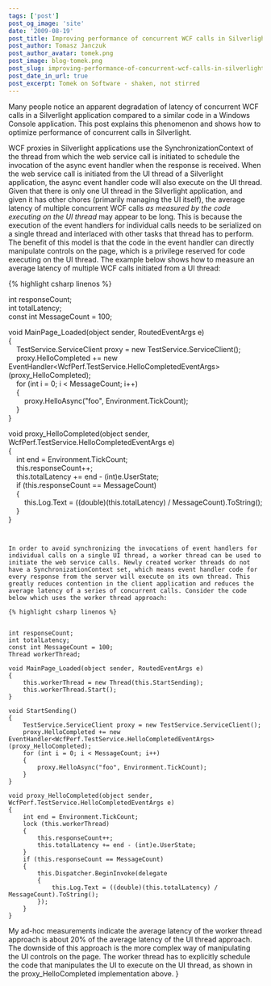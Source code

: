 ```yaml
---
tags: ['post']
post_og_image: 'site'
date: '2009-08-19'  
post_title: Improving performance of concurrent WCF calls in Silverlight applications
post_author: Tomasz Janczuk
post_author_avatar: tomek.png
post_image: blog-tomek.png
post_slug: improving-performance-of-concurrent-wcf-calls-in-silverlight-applications
post_date_in_url: true
post_excerpt: Tomek on Software - shaken, not stirred
---
```





Many people notice an apparent degradation of latency of concurrent WCF calls in a Silverlight application compared to a similar code in a Windows Console application. This post explains this phenomenon and shows how to optimize performance of concurrent calls in Silverlight.  

WCF proxies in Silverlight applications use the SynchronizationContext of the thread from which the web service call is initiated to schedule the invocation of the async event handler when the response is received. When the web service call is initiated from the UI thread of a Silverlight application, the async event handler code will also execute on the UI thread. Given that there is only one UI thread in the Silverlight application, and given it has other chores (primarily managing the UI itself), the average latency of multiple concurrent WCF calls *as measured by the code executing on the UI thread* may appear to be long. This is because the execution of the event handlers for individual calls needs to be serialized on a single thread and interlaced with other tasks that thread has to perform. The benefit of this model is that the code in the event handler can directly manipulate controls on the page, which is a privilege reserved for code executing on the UI thread. The example below shows how to measure an average latency of multiple WCF calls initiated from a UI thread:  

{% highlight csharp linenos %}


int responseCount;       
int totalLatency;        
const int MessageCount = 100;     

void MainPage_Loaded(object sender, RoutedEventArgs e)       
{        
    TestService.ServiceClient proxy = new TestService.ServiceClient();        
    proxy.HelloCompleted += new EventHandler<WcfPerf.TestService.HelloCompletedEventArgs>(proxy_HelloCompleted);        
    for (int i = 0; i < MessageCount; i++)        
    {        
        proxy.HelloAsync("foo", Environment.TickCount);        
    }        
}     

void proxy_HelloCompleted(object sender, WcfPerf.TestService.HelloCompletedEventArgs e)       
{        
    int end = Environment.TickCount;        
    this.responseCount++;        
    this.totalLatency += end - (int)e.UserState;              
    if (this.responseCount == MessageCount)        
    {        
        this.Log.Text = ((double)(this.totalLatency) / MessageCount).ToString();        
    }        
}     

```
  

In order to avoid synchronizing the invocations of event handlers for individual calls on a single UI thread, a worker thread can be used to initiate the web service calls. Newly created worker threads do not have a SynchronizationContext set, which means event handler code for every response from the server will execute on its own thread. This greatly reduces contention in the client application and reduces the average latency of a series of concurrent calls. Consider the code below which uses the worker thread approach:  

{% highlight csharp linenos %}


int responseCount;       
int totalLatency;        
const int MessageCount = 100;        
Thread workerThread;     

void MainPage_Loaded(object sender, RoutedEventArgs e)       
{        
    this.workerThread = new Thread(this.StartSending);        
    this.workerThread.Start();        
}     

void StartSending()       
{        
    TestService.ServiceClient proxy = new TestService.ServiceClient();        
    proxy.HelloCompleted += new EventHandler<WcfPerf.TestService.HelloCompletedEventArgs>(proxy_HelloCompleted);        
    for (int i = 0; i < MessageCount; i++)        
    {        
        proxy.HelloAsync("foo", Environment.TickCount);        
    }        
}     

void proxy_HelloCompleted(object sender, WcfPerf.TestService.HelloCompletedEventArgs e)       
{        
    int end = Environment.TickCount;        
    lock (this.workerThread)        
    {        
        this.responseCount++;        
        this.totalLatency += end - (int)e.UserState;        
    }        
    if (this.responseCount == MessageCount)        
    {        
        this.Dispatcher.BeginInvoke(delegate        
        {        
            this.Log.Text = ((double)(this.totalLatency) / MessageCount).ToString();        
        });        
    }        
} 

```
  

My ad-hoc measurements indicate the average latency of the worker thread approach is about 20% of the average latency of the UI thread approach. The downside of this approach is the more complex way of manipulating the UI controls on the page. The worker thread has to explicitly schedule the code that manipulates the UI to execute on the UI thread, as shown in the proxy_HelloCompleted implementation above.   }